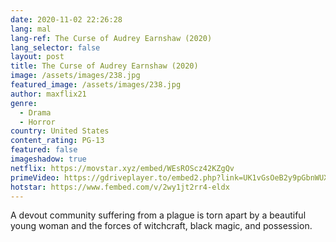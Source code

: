 ```yaml
---
date: 2020-11-02 22:26:28
lang: mal
lang-ref: The Curse of Audrey Earnshaw (2020)
lang_selector: false
layout: post
title: The Curse of Audrey Earnshaw (2020)
image: /assets/images/238.jpg
featured_image: /assets/images/238.jpg
author: maxflix21
genre:
  - Drama
  - Horror
country: United States
content_rating: PG-13
featured: false
imageshadow: true
netflix: https://movstar.xyz/embed/WEsROScz42KZgQv
primeVideo: https://gdriveplayer.to/embed2.php?link=UK1vGsOeB2y9pGbnWUXWDwFjpWD%252F%252FwGYrbhNkBh0SW6bCFmX2Y3bKw%252FXNvRk%252Bx91DtCUrQh0X2qPMwwEoomXMsZ3P1zik6qZX7l%252Fi2Zi721mZeK%252Fyt8Q%252FYSMm1N8L5O02xb5THxRjbHcMxlGGjhtDC%252FhMfzH3i4AwriJV6vJr3HBYqp3isxlvUSs88qOJcQXQ%253D
hotstar: https://www.fembed.com/v/2wy1jt2rr4-eldx
---
```

A devout community suffering from a plague is torn apart by a beautiful young woman and the forces of witchcraft, black magic, and possession.